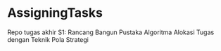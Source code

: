 # AssigningTasks
Repo tugas akhir S1: Rancang Bangun Pustaka Algoritma Alokasi Tugas dengan Teknik Pola Strategi
